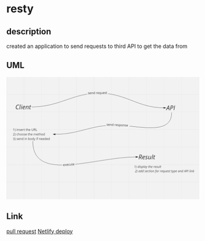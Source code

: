 # resty


## description
created an application to send requests to third API to get the data from


## UML
![](./public/UML.png)


## Link
[pull request](https://github.com/islam-Attar/resty/pull/5/)
[Netlify deploy](https://627fd724f1045a0c79fc8718--jazzy-alfajores-7f21e4.netlify.app/)
